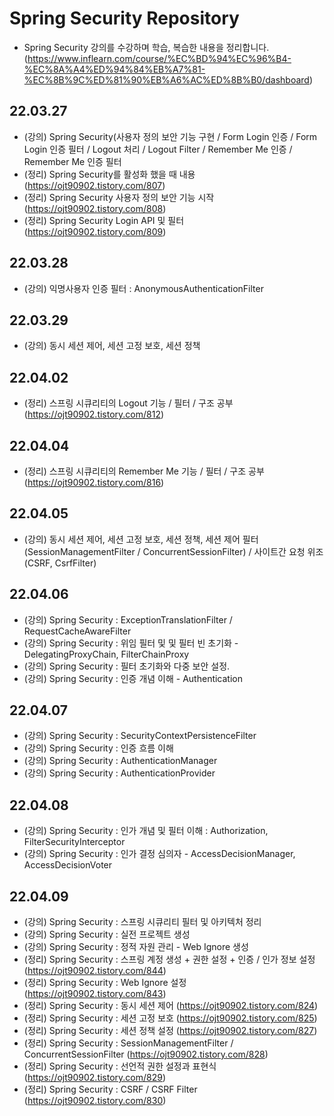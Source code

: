 # Spring Security Repository
+ Spring Security 강의를 수강하며 학습, 복습한 내용을 정리합니다.(https://www.inflearn.com/course/%EC%BD%94%EC%96%B4-%EC%8A%A4%ED%94%84%EB%A7%81-%EC%8B%9C%ED%81%90%EB%A6%AC%ED%8B%B0/dashboard)


## 22.03.27
+ (강의) Spring Security(사용자 정의 보안 기능 구현 / Form Login 인증 / Form Login 인증 필터 / Logout 처리 / Logout Filter / Remember Me 인증 / Remember Me 인증 필터
+ (정리) Spring Security를 활성화 했을 때 내용(https://ojt90902.tistory.com/807)
+ (정리) Spring Security 사용자 정의 보안 기능 시작(https://ojt90902.tistory.com/808)
+ (정리) Spring Security Login API 및 필터 (https://ojt90902.tistory.com/809)


## 22.03.28
+ (강의) 익명사용자 인증 필터 : AnonymousAuthenticationFilter

## 22.03.29
+ (강의) 동시 세션 제어, 세션 고정 보호, 세션 정책

## 22.04.02
+ (정리) 스프링 시큐리티의 Logout 기능 / 필터 / 구조 공부 (https://ojt90902.tistory.com/812)

## 22.04.04
+ (정리) 스프링 시큐리티의 Remember Me 기능 / 필터 / 구조 공부 (https://ojt90902.tistory.com/816)

## 22.04.05
+ (강의) 동시 세션 제어, 세션 고정 보호, 세션 정책, 세션 제어 필터(SessionManagementFilter / ConcurrentSessionFilter) / 사이트간 요청 위조 (CSRF, CsrfFilter)

## 22.04.06
+ (강의) Spring Security : ExceptionTranslationFilter / RequestCacheAwareFilter
+ (강의) Spring Security : 위임 필터 및 및 필터 빈 초기화 - DelegatingProxyChain, FilterChainProxy
+ (강의) Spring Security : 필터 초기화와 다중 보안 설정. 
+ (강의) Spring Security : 인증 개념 이해 - Authentication

## 22.04.07
+ (강의) Spring Security : SecurityContextPersistenceFilter
+ (강의) Spring Security : 인증 흐름 이해
+ (강의) Spring Security : AuthenticationManager
+ (강의) Spring Security : AuthenticationProvider

## 22.04.08
+ (강의) Spring Security : 인가 개념 및 필터 이해 : Authorization, FilterSecurityInterceptor
+ (강의) Spring Security : 인가 결정 심의자 - AccessDecisionManager, AccessDecisionVoter

## 22.04.09
+ (강의) Spring Security : 스프링 시큐리티 필터 및 아키텍처 정리
+ (강의) Spring Security : 실전 프로젝트 생성
+ (강의) Spring Security : 정적 자원 관리 - Web Ignore 생성 
+ (정리) Spring Security : 스프링 계정 생성 + 권한 설정 + 인증 / 인가 정보 설정 (https://ojt90902.tistory.com/844)
+ (정리) Spring Security : Web Ignore 설정 (https://ojt90902.tistory.com/843)
+ (정리) Spring Security : 동시 세션 제어 (https://ojt90902.tistory.com/824)
+ (정리) Spring Security : 세션 고정 보호 (https://ojt90902.tistory.com/825)
+ (정리) Spring Security : 세션 정책 설정 (https://ojt90902.tistory.com/827)
+ (정리) Spring Security : SessionManagementFilter / ConcurrentSessionFilter (https://ojt90902.tistory.com/828)
+ (정리) Spring Security : 선언적 권한 설정과 표현식 (https://ojt90902.tistory.com/829)
+ (정리) Spring Security : CSRF / CSRF Filter (https://ojt90902.tistory.com/830)

